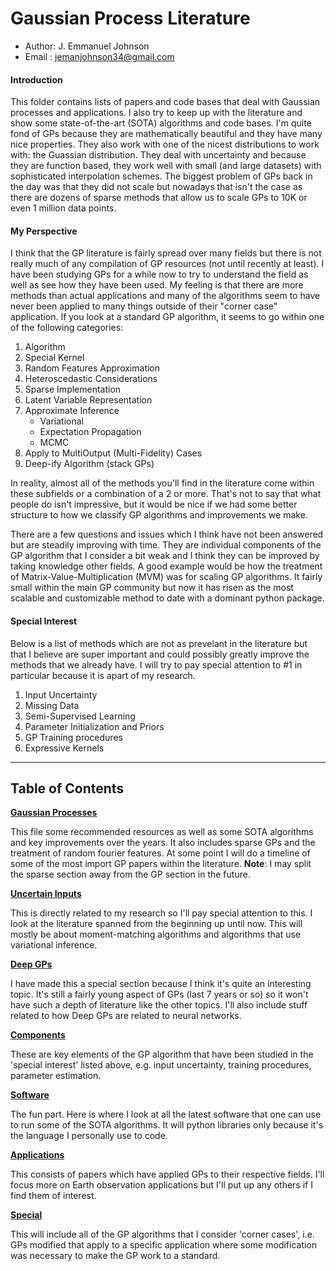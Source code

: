 # Gaussian Process Literature

* Author: J. Emmanuel Johnson
* Email : jemanjohnson34@gmail.com

#### Introduction 

This folder contains lists of papers and code bases that deal with Gaussian processes and applications. I also try to keep up with the literature and show some state-of-the-art (SOTA) algorithms and code bases. I'm quite fond of GPs because they are mathematically beautiful and they have many nice properties. They also work with one of the nicest distributions to work with: the Guassian distribution. They deal with uncertainty and because they are function based, they work well with small (and large datasets) with sophisticated interpolation schemes. The biggest problem of GPs back in the day was that they did not scale but nowadays that isn't the case as there are dozens of sparse methods that allow us to scale GPs to 10K or even 1 million data points.

#### My Perspective

I think that the GP literature is fairly spread over many fields but there is not really much of any compilation of GP resources (not until recently at least). I have been studying GPs for a while now to try to understand the field as well as see how they have been used. My feeling is that there are more methods than actual applications and many of the algorithms seem to have never been applied to many things outside of their "corner case" application. If you look at a standard GP algorithm, it seems to go within one of the following categories:

1. Algorithm
2. Special Kernel
3. Random Features Approximation
4. Heteroscedastic Considerations
5. Sparse Implementation
6. Latent Variable Representation
7. Approximate Inference
   * Variational
   * Expectation Propagation
   * MCMC
8. Apply to MultiOutput (Multi-Fidelity) Cases
9. Deep-ify Algorithm (stack GPs)

In reality, almost all of the methods you'll find in the literature come within these subfields or a combination of a 2 or more. That's not to say that what people do isn't impressive, but it would be nice if we had some better structure to how we classify GP algorithms and improvements we make.

There are a few questions and issues which I think have not been answered but are steadily improving with time. They are individual components of the GP algorithm that I consider a bit weak and I think they can be improved by taking knowledge other fields. A good example would be how the treatment of Matrix-Value-Multiplication (MVM) was for scaling GP algorithms. It fairly small within the main GP community but now it has risen as the most scalable and customizable method to date with a dominant python package. 

#### Special Interest 

Below is a list of methods which are not as prevelant in the literature but that I believe are super important and could possibly greatly improve the methods that we already have. I will try to pay special attention to #1 in particular because it is apart of my research.

1. Input Uncertainty
2. Missing Data
3. Semi-Supervised Learning
4. Parameter Initialization and Priors
5. GP Training procedures
6. Expressive Kernels

---
## Table of Contents

**[Gaussian Processes](gps.md)**

This file some recommended resources as well as some SOTA algorithms and key improvements over the years. It also includes sparse GPs and the treatment of random fourier features. At some point I will do a timeline of some of the most import GP papers within the literature. **Note**: I may split the sparse section away from the GP section in the future.

**[Uncertain Inputs](uncertain.md)**

This is directly related to my research so I'll pay special attention to this. I look at the literature spanned from the beginning up until now. This will mostly be about moment-matching algorithms and algorithms that use variational inference.

**[Deep GPs](deep_gps.md)**

I have made this a special section because I think it's quite an interesting topic. It's still a fairly young aspect of GPs (last 7 years or so) so it won't have such a depth of literature like the other topics. I'll also include stuff related to how Deep GPs are related to neural networks.

**[Components](components.md)**

These are key elements of the GP algorithm that have been studied in the 'special interest' listed above, e.g. input uncertainty, training procedures, parameter estimation.

**[Software](software.md)**

The fun part. Here is where I look at all the latest software that one can use to run some of the SOTA algorithms. It will python libraries only because it's the language I personally use to code.  


**[Applications](applications.md)**

This consists of papers which have applied GPs to their respective fields. I'll focus more on Earth observation applications but I'll put up any others if I find them of interest.

**[Special](special.md)**

This will include all of the GP algorithms that I consider 'corner cases', i.e. GPs modified that apply to a specific application where some modification was necessary to make the GP work to a standard. 